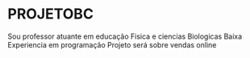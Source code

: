 # PROJETOBC
Sou professor atuante em educação Fisica e ciencias Biologicas 
Baixa Experiencia em programação
Projeto será sobre vendas online
